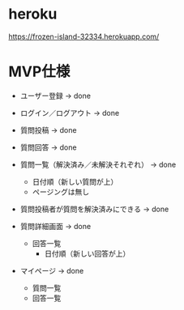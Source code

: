 # heroku
https://frozen-island-32334.herokuapp.com/

# MVP仕様

* ユーザー登録 -> done

* ログイン／ログアウト -> done

* 質問投稿 -> done

* 質問回答 -> done

* 質問一覧（解決済み／未解決それぞれ） -> done
  * 日付順（新しい質問が上）
  * ページングは無し

* 質問投稿者が質問を解決済みにできる -> done

* 質問詳細画面 -> done
  * 回答一覧
    * 日付順（新しい回答が上）

* マイページ -> done
  * 質問一覧
  * 回答一覧
